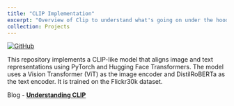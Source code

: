 ```yaml
---
title: "CLIP Implementation"
excerpt: "Overview of Clip to understand what's going on under the hood!" 
collection: Projects 
---
```


[![GitHub](https://img.shields.io/badge/GitHub-Repository-blue?logo=github)](https://github.com/thubZ09/Clip_Implementation)


This repository implements a CLIP-like model that aligns image and text representations using PyTorch and Hugging Face Transformers. The model uses a Vision Transformer (ViT) as the image encoder and DistilRoBERTa as the text encoder. It is trained on the Flickr30k dataset.

Blog - **[ Understanding CLIP](https://thubzai.github.io/posts/2012/08/blog-post-4/)** 